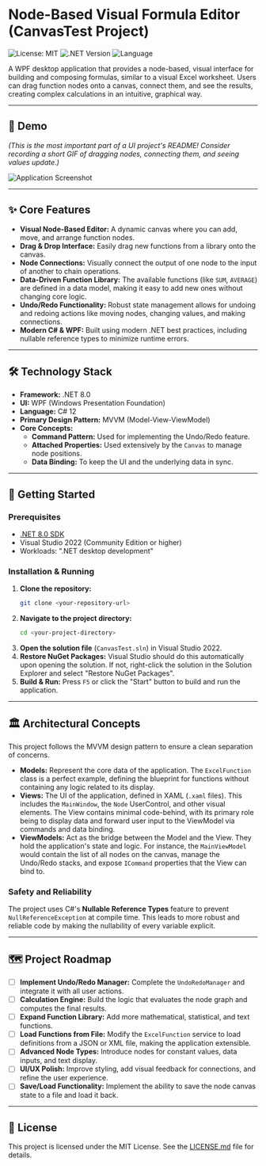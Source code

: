 ﻿# Node-Based Visual Formula Editor (CanvasTest Project)

![License: MIT](https://img.shields.io/badge/License-MIT-yellow.svg)
![.NET Version](https://img.shields.io/badge/.NET-8.0-blueviolet)
![Language](https://img.shields.io/badge/Language-C%23-blue)

A WPF desktop application that provides a node-based, visual interface for building and composing formulas, similar to a visual Excel worksheet. Users can drag function nodes onto a canvas, connect them, and see the results, creating complex calculations in an intuitive, graphical way.

---

## 📸 Demo

*(This is the most important part of a UI project's README! Consider recording a short GIF of dragging nodes, connecting them, and seeing values update.)*

![Application Screenshot](./docs/images/screenshot.png "Screenshot of the main canvas with nodes and connections")

---

## ✨ Core Features

* **Visual Node-Based Editor:** A dynamic canvas where you can add, move, and arrange function nodes.
* **Drag & Drop Interface:** Easily drag new functions from a library onto the canvas.
* **Node Connections:** Visually connect the output of one node to the input of another to chain operations.
* **Data-Driven Function Library:** The available functions (like `SUM`, `AVERAGE`) are defined in a data model, making it easy to add new ones without changing core logic.
* **Undo/Redo Functionality:** Robust state management allows for undoing and redoing actions like moving nodes, changing values, and making connections.
* **Modern C# & WPF:** Built using modern .NET best practices, including nullable reference types to minimize runtime errors.

---

## 🛠️ Technology Stack

* **Framework:** .NET 8.0
* **UI:** WPF (Windows Presentation Foundation)
* **Language:** C# 12
* **Primary Design Pattern:** MVVM (Model-View-ViewModel)
* **Core Concepts:**
    * **Command Pattern:** Used for implementing the Undo/Redo feature.
    * **Attached Properties:** Used extensively by the `Canvas` to manage node positions.
    * **Data Binding:** To keep the UI and the underlying data in sync.

---

## 🚀 Getting Started

### Prerequisites

* [.NET 8.0 SDK](https://dotnet.microsoft.com/en-us/download/dotnet/8.0)
* Visual Studio 2022 (Community Edition or higher)
* Workloads: ".NET desktop development"

### Installation & Running

1.  **Clone the repository:**
    ```sh
    git clone <your-repository-url>
    ```
2.  **Navigate to the project directory:**
    ```sh
    cd <your-project-directory>
    ```
3.  **Open the solution file** (`CanvasTest.sln`) in Visual Studio 2022.
4.  **Restore NuGet Packages:** Visual Studio should do this automatically upon opening the solution. If not, right-click the solution in the Solution Explorer and select "Restore NuGet Packages".
5.  **Build & Run:** Press `F5` or click the "Start" button to build and run the application.

---

## 🏛️ Architectural Concepts

This project follows the MVVM design pattern to ensure a clean separation of concerns.

* **Models:** Represent the core data of the application. The `ExcelFunction` class is a perfect example, defining the blueprint for functions without containing any logic related to its display.
* **Views:** The UI of the application, defined in XAML (`.xaml` files). This includes the `MainWindow`, the `Node` UserControl, and other visual elements. The View contains minimal code-behind, with its primary role being to display data and forward user input to the ViewModel via commands and data binding.
* **ViewModels:** Act as the bridge between the Model and the View. They hold the application's state and logic. For instance, the `MainViewModel` would contain the list of all nodes on the canvas, manage the Undo/Redo stacks, and expose `ICommand` properties that the View can bind to.

### Safety and Reliability

The project uses C#'s **Nullable Reference Types** feature to prevent `NullReferenceException` at compile time. This leads to more robust and reliable code by making the nullability of every variable explicit.

---

## 🗺️ Project Roadmap

* [ ] **Implement Undo/Redo Manager:** Complete the `UndoRedoManager` and integrate it with all user actions.
* [ ] **Calculation Engine:** Build the logic that evaluates the node graph and computes the final results.
* [ ] **Expand Function Library:** Add more mathematical, statistical, and text functions.
* [ ] **Load Functions from File:** Modify the `ExcelFunction` service to load definitions from a JSON or XML file, making the application extensible.
* [ ] **Advanced Node Types:** Introduce nodes for constant values, data inputs, and text display.
* [ ] **UI/UX Polish:** Improve styling, add visual feedback for connections, and refine the user experience.
* [ ] **Save/Load Functionality:** Implement the ability to save the node canvas state to a file and load it back.

---

## 📜 License

This project is licensed under the MIT License. See the [LICENSE.md](LICENSE.md) file for details.